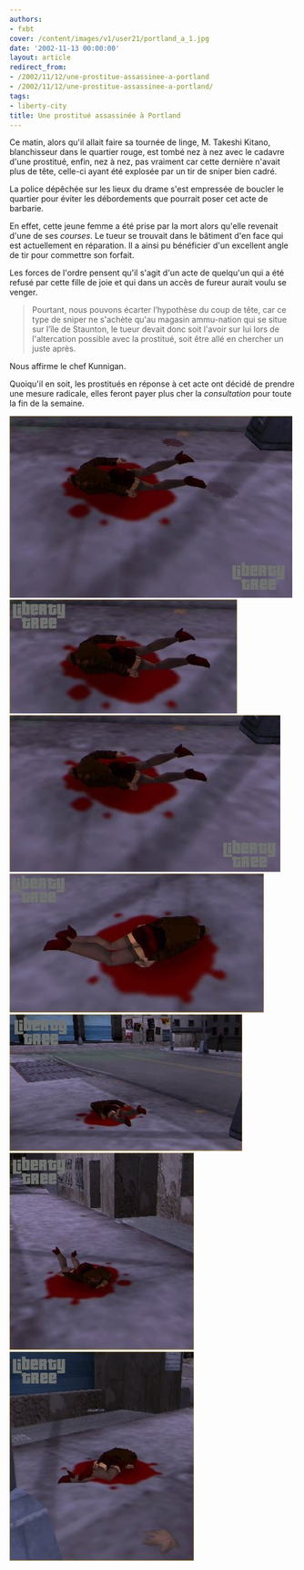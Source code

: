 ```yaml
---
authors:
- fxbt
cover: /content/images/v1/user21/portland_a_1.jpg
date: '2002-11-13 00:00:00'
layout: article
redirect_from:
- /2002/11/12/une-prostitue-assassinee-a-portland
- /2002/11/12/une-prostitue-assassinee-a-portland/
tags:
- liberty-city
title: Une prostitué assassinée à Portland
---
```



Ce matin, alors qu'il allait faire sa tournée de linge, M. Takeshi Kitano, blanchisseur dans le quartier rouge, est tombé nez à nez avec le cadavre d'une prostitué, enfin, nez à nez, pas vraiment car cette dernière n'avait plus de tête, celle-ci ayant été explosée par un tir de sniper bien cadré.

La police dépêchée sur les lieux du drame s'est empressée de boucler le quartier pour éviter les débordements que pourrait poser cet acte de barbarie.

En effet, cette jeune femme a été prise par la mort alors qu'elle revenait d'une de ses _courses_. Le tueur se trouvait dans le bâtiment d'en face qui est actuellement en réparation. Il a ainsi pu bénéficier d'un excellent angle de tir pour commettre son forfait.

Les forces de l'ordre pensent qu'il s'agit d'un acte de quelqu'un qui a été refusé par cette fille de joie et qui dans un accès de fureur aurait voulu se venger.

> Pourtant, nous pouvons écarter l’hypothèse du coup de tête, car ce type de sniper ne s'achète qu'au magasin ammu-nation qui se situe sur l’île de Staunton, le tueur devait donc soit l'avoir sur lui lors de l'altercation possible avec la prostitué, soit être allé en chercher un juste après.

Nous affirme le chef Kunnigan.

Quoiqu'il en soit, les prostitués en réponse à cet acte ont décidé de prendre une mesure radicale, elles feront payer plus cher la _consultation_ pour toute la fin de la semaine.

![](/content/images/v1/user21/portland_a_1.jpg)
![](/content/images/v1/user21/portland_a_2.jpg)
![](/content/images/v1/user21/portland_a_3.jpg)
![](/content/images/v1/user21/portland_a_5.jpg)
![](/content/images/v1/user21/portland_a_7.jpg)
![](/content/images/v1/user21/portland_a_4.jpg)
![](/content/images/v1/user21/portland_a_6.jpg)